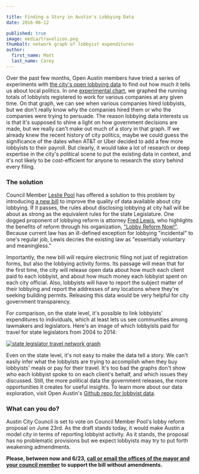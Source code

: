 ```yaml
---

title: Finding a Story in Austin's Lobbying Data
date: 2016-06-12

published: true
image: media/travelicon.png
thumbalt: network graph of lobbyist expenditures
author:
  first_name: Matt
  last_name: Carey
---
```


Over the past few months, Open Austin members have tried a series of experiments with [the city's open lobbying data](http://data.austintexas.gov/dataset/Lobbyists/bqav-9x6a) to find out how much it tells us about local politics. In one [experimental chart](http://www.open-austin.org/lobbying-in-austin/), we graphed the running totals of lobbyists registered to work for various companies at any given time. On that graph, we can see when various companies hired lobbyists, but we don't really know why the companies hired them or who the companies were trying to persuade. The reason lobbying data interests us is that it's supposed to shine a light on how government decisions are made, but we really can't make out much of a story in that graph. If we already knew the recent history of city politics, maybe we could guess the significance of the dates when AT&T or Uber decided to add a few more lobbyists to their payroll. But clearly, it would take a lot of research or deep expertise in the city's political scene to put the existing data in context, and it's not likely to be cost-efficient for anyone to research the story behind every filing.

### The solution

Council Member [Leslie Pool](http://www.mystatesman.com/news/news/local/austin-officials-to-create-new-lobbying-registrati/npmr3/) has offered a solution to this problem by introducing [a new bill](http://www.lobbyreformnow.com/wp-content/uploads/2016/06/CityOrd-lobby-RR-June-6.pdf) to improve the quality of data available about city lobbying. If it passes, the rules about disclosing lobbying at city hall will be about as strong as the equivalent rules for the state Legislature. One dogged proponent of lobbying reform is attorney [Fred Lewis](http://cityhall.blog.statesman.com/2015/08/25/how-one-attorney-made-fixing-austins-lobbying-law-his-personal-crusade/), who highlights the benefits of reform through his organization, ["Lobby Reform Now!"](http://www.lobbyreformnow.com/whats-happening/). Because current law has an ill-defined exception for lobbying "incidental" to one's regular job, Lewis decries the existing law as "essentially voluntary and meaningless."

Importantly, the new bill will require electronic filing not just of registration forms, but also the lobbying activity forms. Its passage will mean that for the first time, the city will release open data about how much each client paid to each lobbyist, and about how much money each lobbyist spent on each city official. Also, lobbyists will have to report the subject matter of their lobbying and report the addresses of any locations where they're seeking building permits. Releasing this data would be very helpful for city government transparency.

For comparison, on the state level, it's possible to link lobbyists' expenditures to individuals, which at least lets us see communities among lawmakers and legislators. Here's an image of which lobbyists paid for travel for state legislators from 2004 to 2014:

[![state legislator travel network graph](/media/TX_lobby_travel_filings_2004-2014.svg)](/media/TX_lobby_travel_filings_2004-2014.svg)

Even on the state level, it's not easy to make the data tell a story. We can't easily infer what the lobbyists are trying to accomplish when they buy lobbyists' meals or pay for their travel. It's too bad the graphs don't show who each lobbyist spoke to on each client's behalf, and which issues they discussed. Still, the more political data the government releases, the more opportunities it creates for useful insights. To learn more about our data exploration, visit Open Austin's [Github repo for lobbyist data](https://github.com/open-austin/lobbying-in-austin).

### What can you do?

Austin City Council is set to vote on Council Member Pool's lobby reform proposal on June 23rd. As the draft stands today, it would make Austin a model city in terms of reporting lobbyist activity. As it stands, the proposal has no problematic provisions but we expect lobbyists may try to put forth weakening admendments.

**Please, between now and 6/23, [call or email the offices of the mayor and your council member](https://www.austintexas.gov/email/all-council-members) to support the bill without amendments.**
